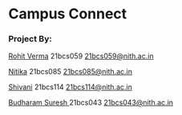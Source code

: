 # Campus Connect

### Project By:
<a href="https://github.com/rajputrv">Rohit Verma</a> <label>21bcs059</label> <email>21bcs059@nith.ac.in </email>

<a href="https://github.com/Nitika085">Nitika</a> <label>21bcs085</label> <email>21bcs085@nith.ac.in </email>

<a href="https://github.com/shivani123-web"> Shivani</a> <label>21bcs114</label> <email>21bcs114@nith.ac.in </email>

 <a href="https://github.com/Sureshseervi90">Budharam Suresh </a> <label>21bcs043</label> <email>21bcs043@nith.ac.in </email>
